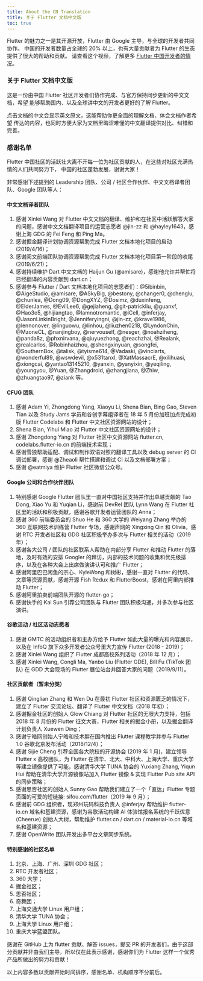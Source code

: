 ```yaml
---
title: About the CN Translation
title: 关于 Flutter 文档中文版
toc: true
---
```


Flutter 的魅力之一是其开源开放，Flutter 由 Google 主导，与全球的开发者共同协作。
中国的开发者数量占全球的 20% 以上，也有大量贡献者为 Flutter 的生态提供了很大的帮助和贡献。
请查看这个视频，了解更多 [Flutter 中国开发者的情况](https://www.bilibili.com/video/av68148864)。

### 关于 Flutter 文档中文版

这是一份由中国 Flutter 社区开发者们协作完成、与官方保持同步更新的中文文档，希望
能够帮助国内、以及全球讲中文的开发者更好的了解 Flutter。

点击文档的中文会显示英文原文，这能帮助你更全面的理解文档、体会文档作者希望
传达的内容，也同时方便大家为文档里晦涩难懂的中文翻译提供对比、纠错和完善。

### 感谢名单

Flutter 中国社区的活跃壮大离不开每一位为社区贡献的人，在这些对社区充满热情的人们共同努力下，
中国的社区蓬勃发展，谢谢大家！

非常感谢下述提到的 Leadership 团队、公司 / 社区合作伙伴、中文文档译者团队、Google 团队等人：

#### 中文文档译者团队
1. 感谢 Xinlei Wang 对 Flutter 中文文档的翻译、维护和在社区中活跃解答大家的问题，感谢中文文档翻译项目的运营志愿者 @jin-zz 和 @hayley1643，感谢上海 GDG 的 Fei Feng 和 Ping Ma。
1. 感谢掘金翻译计划协调资源帮助完成 Flutter 文档本地化项目的启动 (2019/4/16)；
1. 感谢阅文前端团队协调资源帮助完成 Flutter 文档本地化项目第一阶段的收尾 (2019/6/21)；
1. 感谢持续维护 Dart 中文文档的 Haijun Gu (@amisare)，感谢他允许并帮忙将已经翻译的内容贡献到 dart.cn；
1. 感谢参与 Flutter / Dart 文档本地化项目的志愿者们：@5ibinbin, @AigeStudio, @amisare, @ASkyBig, @bestony, @changer0, @chenglu, @chunlea, @Dong09, @DongXYZ, @Dosimz, @duxinfeng, @ElderJames, @EvilLee6, @gejiaheng, @git-patrickliu, @guanxf, @Hao3o5, @hijiangtao, @Iamnotromantic, @iCell, @inferjay, @JasonLinkinBright, @Jenniferyingni, @jin-zz, @krave1986, @lennonover, @linguowu, @linhou, @liuzhen0218, @LyndonChin, @MzoneCL, @nanjingboy, @nervouself, @nesger, @noahziheng, @panda8z, @phxnirvana, @qiuyuezhong, @reachzhai, @Realank, @realcarlos, @Robinhaizhou, @shengxinyuan, @songfei, @SouthernBox, @talisk, @tyisme614, @Vadaski, @vinciarts, @wonderful89, @wswdevil, @x531tanxl, @XatMassacrE, @xilihuasi, @xiongcai, @yantao13145210, @yanxin, @yanyixin, @yeqiling, @youngyou, @Yuan, @Zhangdroid, @zhangjiana, @Zhiw, @zhuangtao97, @ziank 等。

#### CFUG 团队
1. 感谢 Adam Yi, Zhongdong Yang, Xiaoyu Li, Shena Bian, Bing Gao, Steven Tian 以及 Study Jams 学员和谷创字幕组译者在 18 年 5 月份加班加点完成初版 Flutter Codelabs 和 Flutter 中文社区资源网站的设计；
1. Shena Bian, Yihui Miao 对 Flutter 中文社区资源网址的设计；
1. 感谢 Zhongdong Yang 对 Flutter 社区中文资源网站 flutter.cn, codelabs.flutter-io.cn 的前端技术实现；
1. 感谢雪狼帮助适配、调试和制作双语对照的翻译工具以及 debug server 的 CI 调试部署，感谢 @Zheaoli 帮忙搭建和调试 CI 以及文档部署方案；
1. 感谢 @eatmiya 维护 Flutter 社区微信公众号。

#### Google 公司和合作伙伴团队
1. 特别感谢 Google Flutter 团队里一直对中国社区支持并作出卓越贡献的 Tao Dong, Xiao Yu 和 Yuqian Li，感谢前 DevRel 团队 Lynn Wang 在 Flutter 社区里的活跃和积极贡献，感谢谷歌开发者运营团队的 Anna；
1. 感谢 360 前端委员会的 Shuo He 和 360 大学的 Weiyang Zhang 举办的 360 互联网技术训练营 Flutter 专场，感谢声网的 Xingxing Qin 和 Olivia，感谢 RTC 开发者社区和 GDG 社区积极举办多次与 Flutter 相关的活动（2019 年）；
1. 感谢各大公司 / 团队的社区联系人帮助在内部分享 Flutter 和推动 Flutter 的落地，及时有效的安排 Googler 的拜访，内部的技术问题的收集和优先级排序，以及在各种大会上出席做演讲认可和推广 Flutter；
1. 感谢阿里巴巴闲鱼的宗心、KyleWong 和树彬，感谢一直对 Flutter 的代码、文章等资源贡献，感谢开源 Fish Redux 和 FlutterBoost，感谢在阿里内部推动 Flutter；
1. 感谢阿里拍卖前端团队开源的 flutter-go；
1. 感谢快手的 Kai Sun 引荐公司团队与 Flutter 团队积极沟通，并多次参与社区演讲。

#### 谷歌活动 / 社区活动志愿者
1. 感谢 GMTC 的活动组织者和主办方给予 Flutter 如此大量的曝光和内容展示，以及在 InfoQ 旗下众多开发者公众号里大力宣传 Flutter (2018 - 2019)；
1. 感谢 Xinlei Wang 组织了 Flutter 成都高校系列活动（2018 年 12 月）；
1. 感谢 Xinlei Wang, Congli Ma, Yanbo Liu (Flutter GDE), Bill Fu (TikTok 团队) 在 GDD 大会现场的 Flutter 展位站台并回答大家的问题（2019/9/11）。

#### 社区贡献者（暂未分类）
1. 感谢 Qinglian Zhang 和 Wen Du 在最初 Flutter 社区和资源匮乏的情况下，建立了 Flutter 交流论坛、翻译了 Flutter 中文文档（2018 年初）；
1. 感谢掘金社区的创始人 Glow Chiang 对 Flutter 社区的无限大力支持，包括 2018 年 8 月份的 Flutter 征文大赛，Flutter 相关的掘金小册，以及掘金翻译计划负责人 Xuewen Ding；
1. 感谢宁皓网创始人宁皓和技术胖在国内推出 Flutter 课程教学并参与 Flutter 1.0 谷歌北京发布活动（2018/12/4）；
1. 感谢 Sijie Cheng 引荐全国各大院校的开源协会 (2019 年 1 月)，建立领导 Flutter x 高校团队，为 Flutter 在清华、北大、中科大、上海大学、重庆大学等建立镜像提供了可能，感谢清华大学 TUNA 协会的 Yuxiang Zhang, Yiqun Hui 帮助在清华大学开源镜像站加入 Flutter 镜像 & 实现 Flutter Pub site API 的同步策略；
1. 感谢思否社区的创始人 Sunny Gao 帮助我们建立了一个「直达」Flutter 专题页面的可爱的短链接: sifou.com/flutter（2019 年 9 月）；
1. 感谢前 GDG 组织者，现郑州玩码科技负责人 @inferjay 帮助维护 flutter-io.cn 域名和基建资源，感谢为谷歌活动构建 AI 体验馆报名系统的千跃优意 (Cheerue) 创始人大树，帮助维护 flutter.cn / dart.cn / material-io.cn 等域名和基建资源；
1. 感谢 OpenWrite 团队开发出多平台文章同步系统。

#### 特别感谢的社区名单
1. 北京、上海、广州、深圳 GDG 社区；
1. RTC 开发者社区；
1. 360 大学；
1. 掘金社区；
1. 思否社区；
1. 奇舞团；
1. 上海交通大学 Linux 用户组；
1. 清华大学 TUNA 协会；
1. 上海大学 Linux 用户组；
1. 重庆大学蓝盟团队。

感谢在 GitHub 上为 flutter 贡献、解答 issues，提交 PR 的开发者们，由于这部分贡献并非由我们主导，所以仅在此表示感谢，感谢你们为 Flutter 这样一个优秀产品所做出的努力和贡献！

以上内容多数以贡献开始时间排序，感谢名单、机构顺序不分前后。
